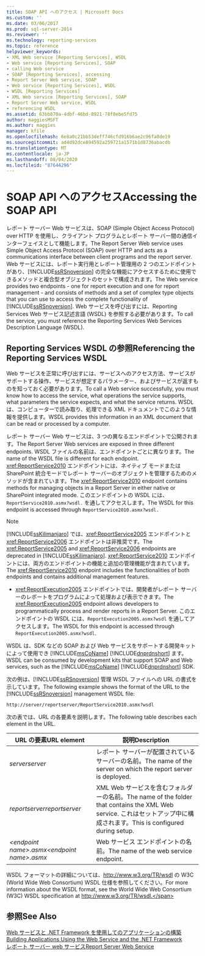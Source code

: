 ```yaml
---
title: SOAP API へのアクセス | Microsoft Docs
ms.custom: ''
ms.date: 03/06/2017
ms.prod: sql-server-2014
ms.reviewer: ''
ms.technology: reporting-services
ms.topic: reference
helpviewer_keywords:
- XML Web service [Reporting Services], WSDL
- Web service [Reporting Services], SOAP
- calling Web service
- SOAP [Reporting Services], accessing
- Report Server Web service, SOAP
- Web service [Reporting Services], WSDL
- WSDL [Reporting Services]
- XML Web service [Reporting Services], SOAP
- Report Server Web service, WSDL
- referencing WSDL
ms.assetid: 63bb870a-4dbf-46bd-8921-78f8ebe5fd75
author: maggiesMSFT
ms.author: maggies
manager: kfile
ms.openlocfilehash: 6e8a0c21bb53deff746cfd916b6ae2c96fa0de19
ms.sourcegitcommit: ad4d92dce894592a259721a1571b1d8736abacdb
ms.translationtype: MT
ms.contentlocale: ja-JP
ms.lasthandoff: 08/04/2020
ms.locfileid: "87644296"
---
```

# <a name="accessing-the-soap-api"></a><span data-ttu-id="92e01-102">SOAP API へのアクセス</span><span class="sxs-lookup"><span data-stu-id="92e01-102">Accessing the SOAP API</span></span>
  <span data-ttu-id="92e01-103">レポート サーバー Web サービスは、SOAP (Simple Object Access Protocol) over HTTP を使用し、クライアント プログラムとレポート サーバー間の通信インターフェイスとして機能します。</span><span class="sxs-lookup"><span data-stu-id="92e01-103">The Report Server Web service uses Simple Object Access Protocol (SOAP) over HTTP and acts as a communications interface between client programs and the report server.</span></span> <span data-ttu-id="92e01-104">Web サービスには、レポート実行用とレポート管理用の 2 つのエンドポイントがあり、[!INCLUDE[ssRSnoversion](../../includes/ssrsnoversion-md.md)] の完全な機能にアクセスするために使用できるメソッドと複合型オブジェクトのセットで構成されます。</span><span class="sxs-lookup"><span data-stu-id="92e01-104">The Web service provides two endpoints - one for report execution and one for report management - and consists of methods and a set of complex type objects that you can use to access the complete functionality of [!INCLUDE[ssRSnoversion](../../includes/ssrsnoversion-md.md)].</span></span> <span data-ttu-id="92e01-105">Web サービスを呼び出すには、Reporting Services Web サービス記述言語 (WSDL) を参照する必要があります。</span><span class="sxs-lookup"><span data-stu-id="92e01-105">To call the service, you must reference the Reporting Services Web Services Description Language (WSDL).</span></span>  
  
## <a name="referencing-the-reporting-services-wsdl"></a><span data-ttu-id="92e01-106">Reporting Services WSDL の参照</span><span class="sxs-lookup"><span data-stu-id="92e01-106">Referencing the Reporting Services WSDL</span></span>  
 <span data-ttu-id="92e01-107">Web サービスを正常に呼び出すには、サービスへのアクセス方法、サービスがサポートする操作、サービスが想定するパラメーター、およびサービスが返すものを知っておく必要があります。</span><span class="sxs-lookup"><span data-stu-id="92e01-107">To call a Web service successfully, you must know how to access the service, what operations the service supports, what parameters the service expects, and what the service returns.</span></span> <span data-ttu-id="92e01-108">WSDL は、コンピューターで読み取り、処理できる XML ドキュメントでこのような情報を提供します。</span><span class="sxs-lookup"><span data-stu-id="92e01-108">WSDL provides this information in an XML document that can be read or processed by a computer.</span></span>  
  
 <span data-ttu-id="92e01-109">レポート サーバー Web サービスは、3 つの異なるエンドポイントで公開されます。</span><span class="sxs-lookup"><span data-stu-id="92e01-109">The Report Server Web services are exposed in three different endpoints.</span></span> <span data-ttu-id="92e01-110">WSDL ファイルの名前は、エンドポイントごとに異なります。</span><span class="sxs-lookup"><span data-stu-id="92e01-110">The name of the WSDL file is different for each endpoint.</span></span> <span data-ttu-id="92e01-111"><xref:ReportService2010> エンドポイントには、ネイティブ モードまたは SharePoint 統合モードでレポート サーバーのオブジェクトを管理するためのメソッドが含まれています。</span><span class="sxs-lookup"><span data-stu-id="92e01-111">The <xref:ReportService2010> endpoint contains methods for managing objects in a Report Server in either native or SharePoint integrated mode.</span></span> <span data-ttu-id="92e01-112">このエンドポイントの WSDL には、`ReportService2010.asmx?wsdl.` を通してアクセスします。</span><span class="sxs-lookup"><span data-stu-id="92e01-112">The WSDL for this endpoint is accessed through `ReportService2010.asmx?wsdl.`</span></span>  
  
> [!NOTE]  
>  <span data-ttu-id="92e01-113">[!INCLUDE[ssKilimanjaro](../../includes/sskilimanjaro-md.md)] では、<xref:ReportService2005> エンドポイントと <xref:ReportService2006> エンドポイントは非推奨です。</span><span class="sxs-lookup"><span data-stu-id="92e01-113">The <xref:ReportService2005> and <xref:ReportService2006> endpoints are deprecated in [!INCLUDE[ssKilimanjaro](../../includes/sskilimanjaro-md.md)].</span></span> <span data-ttu-id="92e01-114"><xref:ReportService2010> エンドポイントには、両方のエンドポイントの機能と追加の管理機能が含まれています。</span><span class="sxs-lookup"><span data-stu-id="92e01-114">The <xref:ReportService2010> endpoint includes the functionalities of both endpoints and contains additional management features.</span></span>  
  
-   <span data-ttu-id="92e01-115"><xref:ReportExecution2005> エンドポイントでは、開発者がレポート サーバーのレポートをプログラムによって処理および表示できます。</span><span class="sxs-lookup"><span data-stu-id="92e01-115">The <xref:ReportExecution2005> endpoint allows developers to programmatically process and render reports in a Report Server.</span></span> <span data-ttu-id="92e01-116">このエンドポイントの WSDL には、`ReportExecution2005.asmx?wsdl` を通してアクセスします。</span><span class="sxs-lookup"><span data-stu-id="92e01-116">The WSDL for this endpoint is accessed through `ReportExecution2005.asmx?wsdl`.</span></span>  
  
 <span data-ttu-id="92e01-117">WSDL は、SDK などの SOAP および Web サービスをサポートする開発キットによって使用でき [!INCLUDE[msCoName](../../includes/msconame-md.md)] [!INCLUDE[dnprdnshort](../../includes/dnprdnshort-md.md)] ます。</span><span class="sxs-lookup"><span data-stu-id="92e01-117">WSDL can be consumed by development kits that support SOAP and Web services, such as the [!INCLUDE[msCoName](../../includes/msconame-md.md)] [!INCLUDE[dnprdnshort](../../includes/dnprdnshort-md.md)] SDK.</span></span>  
  
 <span data-ttu-id="92e01-118">次の例は、[!INCLUDE[ssRSnoversion](../../includes/ssrsnoversion-md.md)] 管理 WSDL ファイルへの URL の書式を示しています。</span><span class="sxs-lookup"><span data-stu-id="92e01-118">The following example shows the format of the URL to the [!INCLUDE[ssRSnoversion](../../includes/ssrsnoversion-md.md)] management WSDL file:</span></span>  
  
```  
http://server/reportserver/ReportService2010.asmx?wsdl  
```  
  
 <span data-ttu-id="92e01-119">次の表では、URL の各要素を説明します。</span><span class="sxs-lookup"><span data-stu-id="92e01-119">The following table describes each element in the URL.</span></span>  
  
|<span data-ttu-id="92e01-120">URL の要素</span><span class="sxs-lookup"><span data-stu-id="92e01-120">URL element</span></span>|<span data-ttu-id="92e01-121">説明</span><span class="sxs-lookup"><span data-stu-id="92e01-121">Description</span></span>|  
|-----------------|-----------------|  
|<span data-ttu-id="92e01-122">*server*</span><span class="sxs-lookup"><span data-stu-id="92e01-122">*server*</span></span>|<span data-ttu-id="92e01-123">レポート サーバーが配置されているサーバーの名前。</span><span class="sxs-lookup"><span data-stu-id="92e01-123">The name of the server on which the report server is deployed.</span></span>|  
|<span data-ttu-id="92e01-124">*reportserver*</span><span class="sxs-lookup"><span data-stu-id="92e01-124">*reportserver*</span></span>|<span data-ttu-id="92e01-125">XML Web サービスを含むフォルダーの名前。</span><span class="sxs-lookup"><span data-stu-id="92e01-125">The name of the folder that contains the XML Web service.</span></span> <span data-ttu-id="92e01-126">これはセットアップ中に構成されます。</span><span class="sxs-lookup"><span data-stu-id="92e01-126">This is configured during setup.</span></span>|  
|<span data-ttu-id="92e01-127">*\<endpoint name>.asmx*</span><span class="sxs-lookup"><span data-stu-id="92e01-127">*\<endpoint name>.asmx*</span></span>|<span data-ttu-id="92e01-128">Web サービス エンドポイントの名前。</span><span class="sxs-lookup"><span data-stu-id="92e01-128">The name of the web service endpoint.</span></span>|  
  
 <span data-ttu-id="92e01-129">WSDL フォーマットの詳細については、http://www.w3.org/TR/wsdl の W3C (World Wide Web Consortium) WSDL 仕様を参照してください。</span><span class="sxs-lookup"><span data-stu-id="92e01-129">For more information about the WSDL format, see the World Wide Web Consortium (W3C) WSDL specification at http://www.w3.org/TR/wsdl.</span></span>  
  
## <a name="see-also"></a><span data-ttu-id="92e01-130">参照</span><span class="sxs-lookup"><span data-stu-id="92e01-130">See Also</span></span>  
 <span data-ttu-id="92e01-131">[Web サービスと .NET Framework を使用してのアプリケーションの構築](net-framework/building-applications-using-the-web-service-and-the-net-framework.md) </span><span class="sxs-lookup"><span data-stu-id="92e01-131">[Building Applications Using the Web Service and the .NET Framework](net-framework/building-applications-using-the-web-service-and-the-net-framework.md) </span></span>  
 [<span data-ttu-id="92e01-132">レポート サーバー web サービス</span><span class="sxs-lookup"><span data-stu-id="92e01-132">Report Server Web Service</span></span>](report-server-web-service.md)  
  
  

